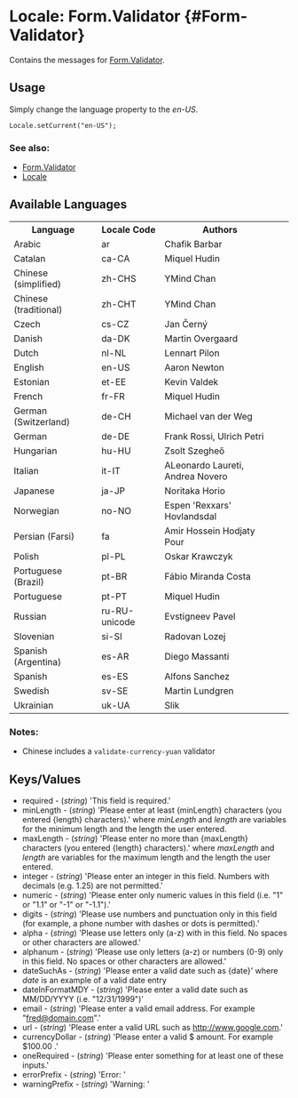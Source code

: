 Locale: Form.Validator {#Form-Validator}
=====================================

Contains the messages for [Form.Validator][].

Usage
-----

Simply change the language property to the *en-US*.

	Locale.setCurrent("en-US");

### See also:

* [Form.Validator][]
* [Locale][]

Available Languages
-------------------

<table>
	<tr>
		<th>Language</th>
		<th>Locale Code</th>
		<th>Authors</th>
		<th>
	</tr>
	<tr>
		<td>Arabic</td>
		<td>ar</td>
		<td>Chafik Barbar<td>
	</tr>
	<tr>
		<td>Catalan</td>
		<td>ca-CA</td>
		<td>Miquel Hudin<td>
	</tr>
	<tr>
		<td>Chinese (simplified)</td>
		<td>zh-CHS</td>
		<td>YMind Chan<td>
	</tr>
	<tr>
		<td>Chinese (traditional)</td>
		<td>zh-CHT</td>
		<td>YMind Chan<td>
	</tr>
	<tr>
		<td>Czech</td>
		<td>cs-CZ</td>
		<td>Jan Černý<td>
	</tr>
	<tr>
		<td>Danish</td>
		<td>da-DK</td>
		<td>Martin Overgaard<td>
	</tr>
	<tr>
		<td>Dutch</td>
		<td>nl-NL</td>
		<td>Lennart Pilon<td>
	</tr>
	<tr>
		<td>English</td>
		<td>en-US</td>
		<td>Aaron Newton<td>
	</tr>
	<tr>
		<td>Estonian</td>
		<td>et-EE</td>
		<td>Kevin Valdek<td>
	</tr>
	<tr>
		<td>French</td>
		<td>fr-FR</td>
		<td>Miquel Hudin<td>
	</tr>
	<tr>
		<td>German (Switzerland)</td>
		<td>de-CH</td>
		<td>Michael van der Weg<td>
	</tr>
	<tr>
		<td>German</td>
		<td>de-DE</td>
		<td>Frank Rossi, Ulrich Petri<td>
	</tr>
	<tr>
		<td>Hungarian</td>
		<td>hu-HU</td>
		<td>Zsolt Szegheő<td>
	</tr>
	<tr>
		<td>Italian</td>
		<td>it-IT</td>
		<td>ALeonardo Laureti, Andrea Novero<td>
	</tr>
	<tr>
		<td>Japanese</td>
		<td>ja-JP</td>
		<td>Noritaka Horio<td>
	</tr>
	<tr>
		<td>Norwegian</td>
		<td>no-NO</td>
		<td>Espen 'Rexxars' Hovlandsdal<td>
	</tr>
	<tr>
		<td>Persian (Farsi)</td>
		<td>fa</td>
		<td>Amir Hossein Hodjaty Pour<td>
	</tr>
	<tr>
		<td>Polish</td>
		<td>pl-PL</td>
		<td>Oskar Krawczyk<td>
	</tr>
	<tr>
		<td>Portuguese (Brazil)</td>
		<td>pt-BR</td>
		<td>Fábio Miranda Costa<td>
	</tr>
	<tr>
		<td>Portuguese</td>
		<td>pt-PT</td>
		<td>Miquel Hudin<td>
	</tr>
	<tr>
		<td>Russian</td>
		<td>ru-RU-unicode</td>
		<td>Evstigneev Pavel<td>
	</tr>
	<tr>
		<td>Slovenian</td>
		<td>si-SI</td>
		<td>Radovan Lozej<td>
	</tr>
	<tr>
		<td>Spanish (Argentina)</td>
		<td>es-AR</td>
		<td>Diego Massanti<td>
	</tr>
	<tr>
		<td>Spanish</td>
		<td>es-ES</td>
		<td>Alfons Sanchez<td>
	</tr>
	<tr>
		<td>Swedish</td>
		<td>sv-SE</td>
		<td>Martin Lundgren<td>
	</tr>
	<tr>
		<td>Ukrainian</td>
		<td>uk-UA</td>
		<td>Slik<td>
	</tr>
</table>

### Notes:

* Chinese includes a `validate-currency-yuan` validator


Keys/Values
-----------

* required - (*string*) 'This field is required.'
* minLength - (*string*) 'Please enter at least {minLength} characters (you entered {length} characters).' where *minLength* and *length* are variables for the minimum length and the length the user entered.
* maxLength - (*string*) 'Please enter no more than {maxLength} characters (you entered {length} characters).' where *maxLength* and *length* are variables for the maximum length and the length the user entered.
* integer - (*string*) 'Please enter an integer in this field. Numbers with decimals (e.g. 1.25) are not permitted.'
* numeric - (*string*) 'Please enter only numeric values in this field (i.e. "1" or "1.1" or "-1" or "-1.1").'
* digits - (*string*) 'Please use numbers and punctuation only in this field (for example, a phone number with dashes or dots is permitted).'
* alpha - (*string*) 'Please use letters only (a-z) with in this field. No spaces or other characters are allowed.'
* alphanum - (*string*) 'Please use only letters (a-z) or numbers (0-9) only in this field. No spaces or other characters are allowed.'
* dateSuchAs - (*string*) 'Please enter a valid date such as {date}' where *date* is an example of a valid date entry
* dateInFormatMDY - (*string*) 'Please enter a valid date such as MM/DD/YYYY (i.e. "12/31/1999")'
* email - (*string*) 'Please enter a valid email address. For example "fred@domain.com".'
* url - (*string*) 'Please enter a valid URL such as http://www.google.com.'
* currencyDollar - (*string*) 'Please enter a valid $ amount. For example $100.00 .'
* oneRequired - (*string*) 'Please enter something for at least one of these inputs.'
* errorPrefix - (*string*)  'Error: '
* warningPrefix - (*string*)  'Warning: '


[Form.Validator]: /more/Forms/Form.Validator#Form-Validator
[Locale]: /more/Locale/Locale
